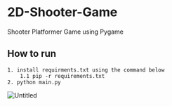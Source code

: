 # 2D-Shooter-Game
Shooter Platformer Game using Pygame


## How to run

~~~
1. install requirments.txt using the command below
    1.1 pip -r requirements.txt
2. python main.py

~~~

![Untitled](https://user-images.githubusercontent.com/47816410/152676771-9833a465-2124-45a4-8c7a-f1fb08fb2ca1.jpg)


